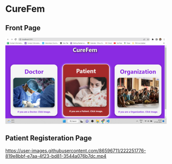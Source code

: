 <h1>CureFem</h1>

<h2>Front Page</h2>
<img src='page1.png' alt='page1 screenshot'></img>

<h2>Patient Registeration Page</h2>

https://user-images.githubusercontent.com/86596711/222251776-819e8bbf-e7aa-4f23-bd81-3544a076b7dc.mp4
